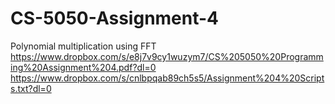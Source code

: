 # CS-5050-Assignment-4
Polynomial multiplication using FFT
https://www.dropbox.com/s/e8j7v9cy1wuzym7/CS%205050%20Programming%20Assignment%204.pdf?dl=0
https://www.dropbox.com/s/cnlbpqab89ch5s5/Assignment%204%20Scripts.txt?dl=0
